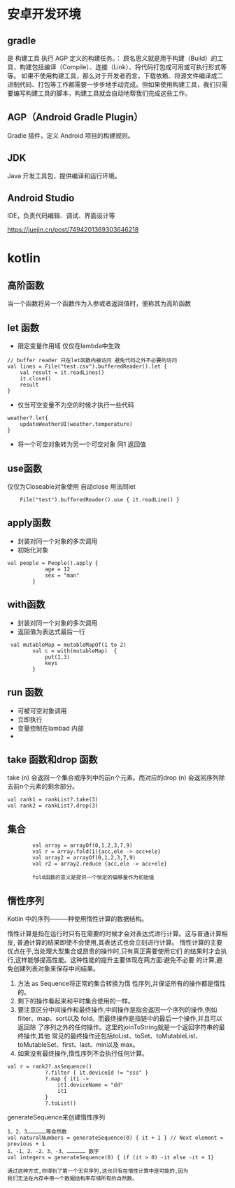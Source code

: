 # 安卓开发环境
## gradle
是 构建工具 执行 AGP 定义的构建任务。：
顾名思义就是用于构建（Build）的工具，构建包括编译（Compile）、连接（Link）、将代码打包成可用或可执行形式等等。
如果不使用构建工具，那么对于开发者而言，下载依赖、将源文件编译成二进制代码、打包等工作都需要一步步地手动完成。但如果使用构建工具，我们只需要编写构建工具的脚本，构建工具就会自动地帮我们完成这些工作。
## AGP（Android Gradle Plugin）
Gradle 插件，定义 Android 项目的构建规则。
## JDK
Java 开发工具包，提供编译和运行环境。
## ​Android Studio
IDE，负责代码编辑、调试、界面设计等

https://juejin.cn/post/7494201369303646218

# kotlin
## 高阶函数

当一个函数将另一个函数作为入参或者返回值时，便称其为高阶函数


## let 函数

* 限定变量作用域 仅仅在lambda中生效
```
// buffer reader 只在let函数内被访问 避免代码之外不必要的访问
val lines = File("test.csv").bufferedReader().let {
    val result = it.readLines()
    it.close()
    result
}
```
* 仅当可空变量不为空的时候才执行一些代码
```
weather?.let{
    updateWeatherUI(weather.temperature)
}
```

* 将一个可空对象转为另一个可空对象
同1 返回值
## use函数 
仅仅为Closeable对象使用 自动close 用法同let
```
    File("test").bufferedReader().use { it.readLine() }
```
## apply函数

* 封装对同一个对象的多次调用
* 初始化对象
```
val people = People().apply {
            age = 12
            sex = "man"
        }
```
## with函数
* 封装对同一个对象的多次调用
* 返回值为表达式最后一行
```
 val mutableMap = mutableMapOf(1 to 2)
        val c = with(mutableMap)  {
            put(1,3)
            keys
        }
```
## run 函数
* 可被可空对象调用
* 立即执行
* 变量控制在lambad 内部
* 

## take 函数和drop 函数
take (n) 会返回一个集合或序列中的前n个元素。而对应的drop (n) 会返回序列除
去前n个元素的剩余部分。
```
val rank1 = rankList?.take(3)
val rank2 = rankList?.drop(3)
```
## 集合

```
        val array = arrayOf(0,1,2,3,7,9)
        val r = array.fold(1){acc,ele -> acc+ele}
        val array2 = arrayOf(0,1,2,3,7,9)
        val r2 = array2.reduce {acc,ele -> acc+ele}

        fold函数的意义是提供一个恒定的偏移量作为初始值
```

## 惰性序列

 Kotlin 中的序列———种使用惰性计算的数据结构。

惰性计算是指在运行时只有在需要的时候才会对表达式进行计算。这与普通计算相反,
普通计算的结果即使不会使用,其表达式也会立刻进行计算。
惰性计算的主要优点在于,当处理大型集合或昂贵的操作时,只有真正需要使用它们
的结果时才会执行,这样能够提高性能。这种性能的提升主要体现在两方面:避免不必要
的计算,避免创建列表对象来保存中间结果。

1. 方法 as Sequence将正常的集合转换为惰
性序列,并保证所有的操作都是惰性的。
2. 剩下的操作看起来和平时集合使用的一样。
3. 要注意区分中间操作和最终操作,中间操作是指会返回一个序列的操作,例如
filter、map、sort以及 fold。而最终操作是指链中的最后一个操作,并且可以返回除
了序列之外的任何操作。这里的joinToString就是一个返回字符串的最终操作,其他
常见的最终操作还包括toList、toSet、toMutableList、toMutableSet、first、last、min以及 max。
4. 如果没有最终操作,惰性序列不会执行任何计算。

```
val r = rank2?.asSequence()
            ?.filter { it.deviceId != "sss" }
            ?.map { it1 ->
                it1.deviceName = "dd"
                it1
            }
            ?.toList()

```
generateSequence来创建惰性序列
```
1、2、3………………等自然数
val naturalNumbers = generateSequence(0) { it + 1 } // Next element = previous + 1
1、-1、2、-2、3、-3、……………… 数字
val integers = generateSequence(0) { if (it > 0) -it else -it + 1}

通过这种方式,你得到了第一个无穷序列,这也只有在惰性计算中是可能的,因为
我们无法在內存中用一个数据结构来存储所有的自然数。
```
